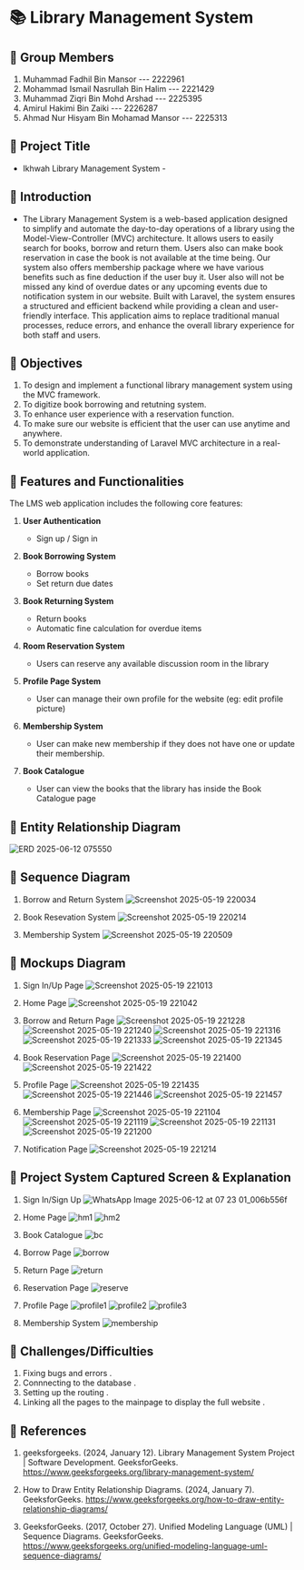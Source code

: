 # 📚 Library Management System

## 👥 Group Members

1. Muhammad Fadhil Bin Mansor --- 2222961  
2. Mohammad Ismail Nasrullah Bin Halim --- 2221429  
3. Muhammad Ziqri Bin Mohd Arshad --- 2225395  
4. Amirul Hakimi Bin Zaiki --- 2226287  
5. Ahmad Nur Hisyam Bin Mohamad Mansor --- 2225313  


## 📌 Project Title
- Ikhwah Library Management System -


## 📌 Introduction
- The Library Management System is a web-based application designed to simplify and automate the day-to-day operations of a library using the Model-View-Controller (MVC) architecture. It allows users to easily search for books, borrow and return them. Users also can make book reservation in case the book is not available at the time being. Our system also offers membership package where we have various benefits such as fine deduction if the user buy it. User also will not be missed any kind of overdue dates or any upcoming events due to notification system in our website. Built with Laravel, the system ensures a structured and efficient backend while providing a clean and user-friendly interface. This application aims to replace traditional manual processes, reduce errors, and enhance the overall library experience for both staff and users.


## 📌 Objectives
1. To design and implement a functional library management system using the MVC framework.
3. To digitize book borrowing and retutning system.
4. To enhance user experience with a reservation function.
5. To make sure our website is efficient that the user can use anytime and anywhere.
6. To demonstrate understanding of Laravel MVC architecture in a real-world application.


## 📌 Features and Functionalities
The LMS web application includes the following core features:

1. **User Authentication**  
   - Sign up / Sign in 

2. **Book Borrowing System**  
   - Borrow books 
   - Set return due dates

3. **Book Returning System**  
   - Return books  
   - Automatic fine calculation for overdue items

4. **Room Reservation System**  
   - Users can reserve any available discussion room in the library

7. **Profile Page System**  
   - User can manage their own profile for the website (eg: edit profile picture)
  
8. **Membership System**
   - User can make new membership if they does not have one or update their membership.
  
9. **Book Catalogue**
    - User can view the books that the library has inside the Book Catalogue page


## 📌 Entity Relationship Diagram

![ERD 2025-06-12 075550](https://github.com/user-attachments/assets/24c4692c-18dc-47f2-a7dc-a3aed58f3cf8)


## 📌 Sequence Diagram

1. Borrow and Return System
![Screenshot 2025-05-19 220034](https://github.com/user-attachments/assets/3a8bafa3-f2a8-42f1-8c6e-637d88df4db8)

2. Book Resevation System
![Screenshot 2025-05-19 220214](https://github.com/user-attachments/assets/678ad156-613b-401f-9893-d14459d9b354)

3. Membership System
![Screenshot 2025-05-19 220509](https://github.com/user-attachments/assets/7467125c-111b-471d-82ba-3abfd1056217)


## 📌 Mockups Diagram

1. Sign In/Up Page
![Screenshot 2025-05-19 221013](https://github.com/user-attachments/assets/70ce20eb-5027-4db4-bd05-8d69f9682609)

2. Home Page
![Screenshot 2025-05-19 221042](https://github.com/user-attachments/assets/ced0dda7-c148-4600-a08c-ac26cf4796fb)

3. Borrow and Return Page
![Screenshot 2025-05-19 221228](https://github.com/user-attachments/assets/c20ed07d-73ed-489a-8676-9d540ec07891)
![Screenshot 2025-05-19 221240](https://github.com/user-attachments/assets/cb6ef7b5-4c51-4064-a28c-5770157e6d81)
![Screenshot 2025-05-19 221316](https://github.com/user-attachments/assets/0890c9e6-cbe0-4741-bbd7-7cbd13abbfc9)
![Screenshot 2025-05-19 221333](https://github.com/user-attachments/assets/1b0e7030-1edc-4504-9581-4fca7700f680)
![Screenshot 2025-05-19 221345](https://github.com/user-attachments/assets/8f3116e0-66fe-460f-827f-29304a5d3dff)

4. Book Reservation Page
![Screenshot 2025-05-19 221400](https://github.com/user-attachments/assets/205574b9-1fc8-47ae-bd40-93700be58d4f)
![Screenshot 2025-05-19 221422](https://github.com/user-attachments/assets/65d3cc52-da7f-499a-9524-016ed371c129)

5. Profile Page
![Screenshot 2025-05-19 221435](https://github.com/user-attachments/assets/9fe7d3bb-24c9-4e7b-a41b-3dcc633d0f8e)
![Screenshot 2025-05-19 221446](https://github.com/user-attachments/assets/9a4807c4-00bf-416a-9a78-4c48e921e946)
![Screenshot 2025-05-19 221457](https://github.com/user-attachments/assets/31fa14a7-5667-40a1-88e2-3864cfda3bce)

6. Membership Page
![Screenshot 2025-05-19 221104](https://github.com/user-attachments/assets/5d7e86b0-9afc-4090-8de0-ef13042d8f55)
![Screenshot 2025-05-19 221119](https://github.com/user-attachments/assets/01fd9d62-67a5-4d86-a4e3-c8ea3d43bd15)
![Screenshot 2025-05-19 221131](https://github.com/user-attachments/assets/73659176-63c3-4860-9fce-46cf38a5430c)
![Screenshot 2025-05-19 221200](https://github.com/user-attachments/assets/a77ca373-b35a-47b9-8439-8e9fe826c259)

7. Notification Page
![Screenshot 2025-05-19 221214](https://github.com/user-attachments/assets/1e788f39-09d2-4f6a-8196-dcb1db617545)

## 📌 Project System Captured Screen & Explanation

1. Sign In/Sign Up
![WhatsApp Image 2025-06-12 at 07 23 01_006b556f](https://github.com/user-attachments/assets/1b99879d-3470-4d7e-b423-08c89114c2cb)

2. Home Page
![hm1](https://github.com/user-attachments/assets/009361a3-1591-4a55-8656-be1328fc5322)
![hm2](https://github.com/user-attachments/assets/9de2256b-8731-4819-9632-78d5907b5a98)

3. Book Catalogue
![bc](https://github.com/user-attachments/assets/e7e647c2-d706-4557-a2a3-4015d62d6cfe)

4. Borrow Page
![borrow](https://github.com/user-attachments/assets/27c3ed5e-ce40-416e-b6fd-419a46421e8b)

5. Return Page
![return](https://github.com/user-attachments/assets/06fa8df7-1526-47ad-94d9-66fc8a8442b4)

6. Reservation Page
![reserve](https://github.com/user-attachments/assets/edb5b515-8143-4fed-8844-ce1b7ea002dc)

7. Profile Page
![profile1](https://github.com/user-attachments/assets/09432792-8d51-4b30-aec4-4454882c798d)
![profile2](https://github.com/user-attachments/assets/22e80a7b-3ae6-4741-8b5e-a860eb41421c)
![profile3](https://github.com/user-attachments/assets/185d76d0-ba02-4ee4-85e5-e9ce2b6aa95e)

8. Membership System
![membership](https://github.com/user-attachments/assets/d022ad24-61a5-4039-992c-fcebf75a568b)


## 📌 Challenges/Difficulties

 1. Fixing bugs and errors .
 2. Connnecting to the database .
 3. Setting up the routing .
 4. Linking all the pages to the mainpage to display the full website .


## 📌 References

1. geeksforgeeks. (2024, January 12). Library Management System Project | Software Development. GeeksforGeeks. https://www.geeksforgeeks.org/library-management-system/

2. How to Draw Entity Relationship Diagrams. (2024, January 7). GeeksforGeeks. https://www.geeksforgeeks.org/how-to-draw-entity-relationship-diagrams/

3. GeeksforGeeks. (2017, October 27). Unified Modeling Language (UML) | Sequence Diagrams. GeeksforGeeks. https://www.geeksforgeeks.org/unified-modeling-language-uml-sequence-diagrams/ 























